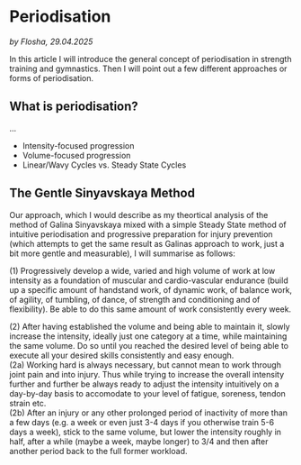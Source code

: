# Periodisation

*by Flosha, 29.04.2025*


In this article I will introduce the general concept of periodisation in strength training and gymnastics. Then I will point out a few different approaches or forms of periodisation.


## What is periodisation?

...

* Intensity-focused progression
* Volume-focused progression
* Linear/Wavy Cycles vs. Steady State Cycles


## The Gentle Sinyavskaya Method

Our approach, which I would describe as my theortical analysis of the method of Galina Sinyavskaya mixed with a simple Steady State method of intuitive periodisation and progressive preparation for injury prevention (which attempts to get the same result as Galinas approach to work, just a bit more gentle and measurable), I will summarise as follows: 

(1) Progressively develop a wide, varied and high volume of work at low intensity as a foundation of muscular and cardio-vascular endurance (build up a specific amount of handstand work, of dynamic work, of balance work, of agility, of tumbling, of dance, of strength and conditioning and of flexibility). Be able to do this same amount of work consistently every week.

(2) After having established the volume and being able to maintain it, slowly increase the intensity, ideally just one category at a time, while maintaining the same volume. Do so until you reached the desired level of being able to execute all your desired skills consistently and easy enough.  
  (2a) Working hard is always necessary, but cannot mean to work through joint pain and into injury. Thus while trying to increase the overall intensity further and further be always ready to adjust the intensity intuitively on a day-by-day basis to accomodate to your level of fatigue, soreness, tendon strain etc.   
  (2b) After an injury or any other prolonged period of inactivity of more than a few days (e.g. a week or even just 3-4 days if you otherwise train 5-6 days a week), stick to the same volume, but lower the intensity roughly in half, after a while (maybe a week, maybe longer) to 3/4 and then after another period back to the full former workload.  

